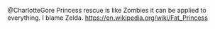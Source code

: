 @CharlotteGore  Princess rescue is like Zombies it can be applied to everything. I blame Zelda. https://en.wikipedia.org/wiki/Fat_Princess